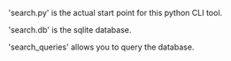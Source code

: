 'search.py' is the actual start point for this python CLI tool.

'search.db' is the sqlite database.

'search_queries' allows you to query the database.